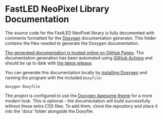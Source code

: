 # FastLED NeoPixel Library Documentation

The source code for the FastLED NeoPixel library is fully documented with comments formatted for the [Doxygen](https://en.wikipedia.org/wiki/Doxygen) documentation generator. This folder contains the files needed to generate the Doxygen documentation.

[The generated documentation is hosted online on GitHub Pages](https://dmadison.github.io/FastLED_NeoPixel/docs). The documentation generation has been automated using [GitHub Actions](https://docs.github.com/en/actions) and should be up to date with [the latest release](https://github.com/dmadison/FastLED_NeoPixel/releases/latest).

You can generate this documentation locally by [installing Doxygen](https://www.doxygen.nl/manual/install.html) and running the program with the included `Doxyfile`:

```
doxygen Doxyfile
```

The project is configured to use the [Doxygen Awesome theme](https://github.com/jothepro/doxygen-awesome-css/releases/tag/v1.5.0) for a more modern look. This is optional - the documentation will build successfully without these extra CSS files. To add them, clone the repository and place it into the 'docs' folder alongside the Doxyfile.
